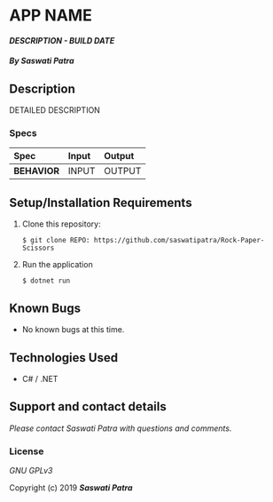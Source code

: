 # APP NAME

#### _DESCRIPTION - BUILD DATE_

#### _By **Saswati Patra**_

## Description

DETAILED DESCRIPTION

### Specs
| Spec | Input | Output |
| :-------------     | :------------- | :------------- |
| **BEHAVIOR** | INPUT | OUTPUT |

## Setup/Installation Requirements

1. Clone this repository:
    ```
    $ git clone REPO: https://github.com/saswatipatra/Rock-Paper-Scissors
    ```
2. Run the application
    ```
    $ dotnet run
    ```

## Known Bugs
* No known bugs at this time.

## Technologies Used
* C# / .NET

## Support and contact details

_Please contact Saswati Patra with questions and comments._

### License

*GNU GPLv3*

Copyright (c) 2019 **_Saswati Patra_**
